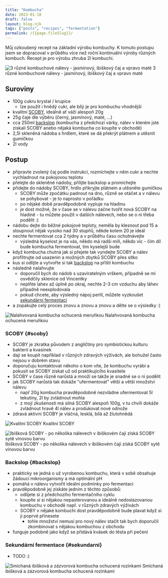 ```yaml
---
title: "Kombucha"
date: 2023-01-18
draft: false
layout: blog.njk
tags: ["posts", "recipes", "fermentation"]
permalink: /{{page.fileSlug}}/
---
```


Můj ozkoušený recept na základní výrobu kombuchy. K tomuto postupu jsem se dopracoval v průběhu více než roční kontinuální výroby různých kombuch. Recept je pro výrobu zhruba 2l kombuchi.

![3 různé kombuchové nálevy - jasmínový, ibiškový čaj a vpravo maté](/img/kombucha/kombucha-nalevy.jpg)
3 různé kombuchové nálevy - jasmínový, ibiškový čaj a vpravo maté

## Suroviny
- 100g cukru krystal / krupice
  - lze použít i hnědý cukr, ale bílý je pro kombuchu vhodnější
- kvalitní [SCOBY](#scoby), ideálně ať váží alespoň 20g
- 25g čaje dle výběru (černý, jasmínový, maté, ...)
- cca 250ml [backslop](#backslop) (kombucha z předchozí várky, nálev v kterém jste získali SCOBY anebo nějaká kombucha co koupíte v obchodě)
- 2,5l skleněná nádoba s hrdlem, které se dá překrýt plátnem a utěsnit gumičkou
- 2l vody

## Postup
- připravte zvolený čaj podle instrukcí, rozmíchejte v něm cukr a nechte vychladnout na pokojovou teplotu
- přelejte do skleněné nádoby, přilijte backslop a promíchejte
- přidejte do nádoby SCOBY, hrdlo přikryjte plátnem a utěsněte gumičkou
  - SCOBY může zpočátku padnout na dno, různě se otáčet a v nálevu se pohybovat - je to naprosto v pořádku
  - po nějaké době pravděpodobně vypluje na hladinu
  - je dost možné, že v čase se v nálevu začne tvořit nová SCOBY na hladině - tu můžete použít v dalších nálevech, nebo se o ni třeba podělit :)
- nádobu dejte do běžné pokojové teploty, neměla by klesnout pod 15 a stoupnout nějak vysoko nad 30 stupňů, někde kolem 20 je ideál
- nechte fermentovat cca 2 týdny a v průběhu času ochutnávejte
  - výsledná kyselost je na vás, někdo má radši míň, někdo víc - čím díl bude kombucha fermentovat, tím kyselejší bude
- když kombucha chutná jak si přejete tak vyndejte SCOBY a nálev profiltrujte od usazenin a možných zbytků SCOBY přes sítko
- kus si odlijte a vytvořte si tak [backslop](#backslop) na příští kombuchu
- následně nalahvujte
  - doporučil bych do nádob s uzavíratelným vrškem, případně se mi osvědčily sklenice od Vincentky
  - neplňte lahev až úplně po okraj, nechte 2-3 cm vzduchu aby láhev případně neexplodovala
  - pokud chcete, aby výsledný nápoj perlil, můžete vyzkoušet [sekundární fermentaci](#sekundarni)
- a zopakujte celý proces znovu a znovu a znovu a dělte se o výsledky :)

![Nalahvovaná kombucha ochucená meruňkou](/img/kombucha/nalahvovana-kombucha.jpeg)
Nalahvovaná kombucha ochucená meruňkou

### SCOBY {#scoby}
- SCOBY je zkratka původem z angličtiny pro symbiotickou kulturu bakterií a kvasinek
- dají se koupit například v různých zdravých výživách, ale bohužel často nejsou v dobrém stavu
- doporučuju kontaktovat někoho o kom víte, že kombuchu vyrábí a pokusit se SCOBY získat už od praktikujícího kvasitele
- SCOBY v čase různě narůstá a množí se takže je snadné se o ni podělit
- jak SCOBY narůstá tak dokáže "ufermentovat" větší a větší množství nálevu
  - např 20g kombucha pravděpodobně nezvládne ufermentovat 5l tekutiny, 2l by zvládnout mohla
  - z mojí zkušenosti má silná SCOBY alespoň 100g, v tu chvíli dokáže zvládnout hravě 4l nálev a produkovat nové odnože
- zdravá aktivní SCOBY je vláčná, lesklá, bílá až žlutohnědá

![Kvalitní SCOBY](/img/kombucha/kvalitni-scoby.jpeg)
Kvalitní SCOBY

![Ibišková SCOBY - po několika nálevech v ibiškovém čaji získá SCOBY sytě vínovou barvu](/img/kombucha/ibiskova-scoby.jpeg)
Ibišková SCOBY - po několika nálevech v ibiškovém čaji získá SCOBY sytě vínovou barvu

### Backslop {#backslop}
- prakticky se jedná o už vyrobenou kombuchu, která v sobě obsahuje žádoucí mikroorganismy a má optimální pH
- pomáhá v nálevu vytvořit ideální podmínky pro fermentaci
- pravděpodobně jej získáte jedním z těchto způsobů:
  - odlijete si z předchozího fermentačního cyklu
  - koupíte si si nějakou nepasterovanou a ideálně nedoslazovanou kombuchu v obchodě např. v různých zdravých výživách
  - SCOBY v nějaké kombuchi dost pravděpodobně bude plavat když si ji poprvé přinesete
    - tohle množství nemusí pro nový nálev stačit tak bych doporučil zkombinovat s nějakou kombuchou z obchodu
- funguje podobně jako když se přidává kvásek do těsta při pečení

### Sekundární fermentace {#sekundarni}
- TODO :)

![Smíchaná ibišková a zázvorová kombucha ochucená rozinkami](/img/kombucha/kombucha-trikolora.jpeg)
Smíchaná ibišková a zázvorová kombucha ochucená rozinkami